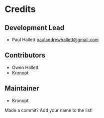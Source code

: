 # Credits

## Development Lead

* Paul Hallett <paulandrewhallett@gmail.com>

## Contributors

* Owen Hallett
* Kronopt

## Maintainer

* Kronopt

Made a commit? Add your name to the list!
